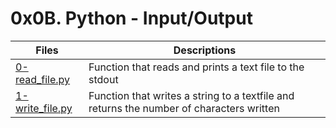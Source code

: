 # 0x0B. Python - Input/Output


Files | Descriptions
----- | ------------
[0-read_file.py](./0-read_file.py) | Function that reads and prints a text file to the stdout
[1-write_file.py](./1-write_file.py) | Function that writes a string to a textfile and returns the number of characters written
